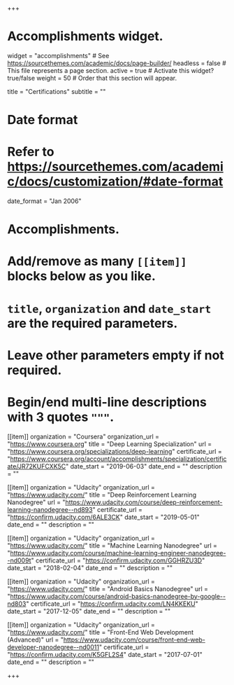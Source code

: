 +++
# Accomplishments widget.
widget = "accomplishments"  # See https://sourcethemes.com/academic/docs/page-builder/
headless = false  # This file represents a page section.
active = true  # Activate this widget? true/false
weight = 50  # Order that this section will appear.

title = "Certificat&shy;ions"
subtitle = ""

# Date format
#   Refer to https://sourcethemes.com/academic/docs/customization/#date-format
date_format = "Jan 2006"

# Accomplishments.
#   Add/remove as many `[[item]]` blocks below as you like.
#   `title`, `organization` and `date_start` are the required parameters.
#   Leave other parameters empty if not required.
#   Begin/end multi-line descriptions with 3 quotes `"""`.

[[item]]
  organization = "Coursera"
  organization_url = "https://www.coursera.org"
  title = "Deep Learning Specialization"
  url = "https://www.coursera.org/specializations/deep-learning"
  certificate_url = "https://www.coursera.org/account/accomplishments/specialization/certificate/JR72KUFCXK5C"
  date_start = "2019-06-03"
  date_end = ""
  description = ""

[[item]]
  organization = "Udacity"
  organization_url = "https://www.udacity.com/"
  title = "Deep Reinforcement Learning Nanodegree"
  url = "https://www.udacity.com/course/deep-reinforcement-learning-nanodegree--nd893"
  certificate_url = "https://confirm.udacity.com/6ALE3CK"
  date_start = "2019-05-01"
  date_end = ""
  description = ""
  
[[item]]
  organization = "Udacity"
  organization_url = "https://www.udacity.com/"
  title = "Machine Learning Nanodegree"
  url = "https://www.udacity.com/course/machine-learning-engineer-nanodegree--nd009t"
  certificate_url = "https://confirm.udacity.com/GGHRZU3D"
  date_start = "2018-02-04"
  date_end = ""
  description = ""

[[item]]
  organization = "Udacity"
  organization_url = "https://www.udacity.com/"
  title = "Android Basics Nanodegree"
  url = "https://www.udacity.com/course/android-basics-nanodegree-by-google--nd803"
  certificate_url = "https://confirm.udacity.com/LN4KKEKU"
  date_start = "2017-12-05"
  date_end = ""
  description = ""

[[item]]
  organization = "Udacity"
  organization_url = "https://www.udacity.com/"
  title = "Front-End Web Development (Advanced)"
  url = "https://www.udacity.com/course/front-end-web-developer-nanodegree--nd0011"
  certificate_url = "https://confirm.udacity.com/K5GFL2S4"
  date_start = "2017-07-01"
  date_end = ""
  description = ""

+++
